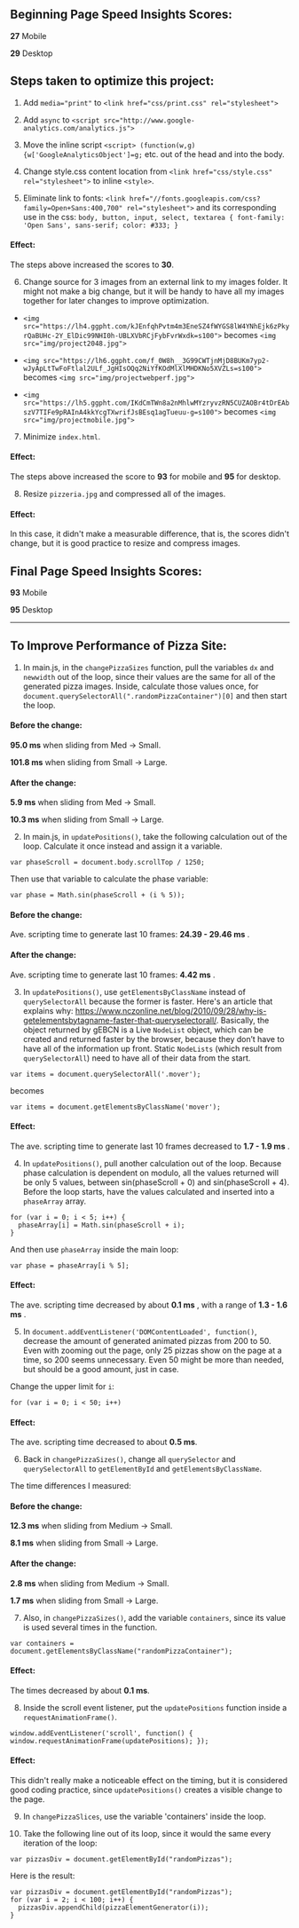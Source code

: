 ## Beginning Page Speed Insights Scores:

__27__ Mobile

__29__ Desktop

## Steps taken to optimize this project:

1. Add `media="print"` to `<link href="css/print.css" rel="stylesheet">`

2. Add `async` to `<script src="http://www.google-analytics.com/analytics.js">`

3. Move the inline script `<script> (function(w,g){w['GoogleAnalyticsObject']=g;` etc. out of the head and into the body.

4. Change style.css content location from `<link href="css/style.css" rel="stylesheet">` to inline `<style>`.

5. Eliminate link to fonts: `<link href="//fonts.googleapis.com/css?family=Open+Sans:400,700" rel="stylesheet">`
 and its corresponding use in the css:
  `body, button, input, select, textarea { font-family: 'Open Sans', sans-serif; color: #333; }`

  #### Effect:

  The steps above increased the scores to __30__.

6. Change source for 3 images from an external link to my images folder. It might
  not make a big change, but it will be handy to have all my images together for
  later changes to improve optimization.
  - `<img src="https://lh4.ggpht.com/kJEnfqhPvtm4m3EneSZ4fWYGS8lW4YNhEjk6zPkyrQaBUHc-2Y_ElDic99NHI0h-UBLXVbRCjFybFvrWxdk=s100">`
  becomes `<img src="img/project2048.jpg">`

  - `<img src="https://lh6.ggpht.com/f_0W8h__3G99CWTjnMjD8BUKm7yp2-wJyApLtTwFoFtlal2ULf_JgHIsOQq2NiYfKOdMlXlMHDKNo5XVZLs=s100">`
  becomes `<img src="img/projectwebperf.jpg">`
  - `<img src="https://lh5.ggpht.com/IKdCmTWn8a2nMhlwMYzryvzRN5CUZAOBr4tDrEAbszV7TIFe9pRAInA4kkYcgTXwrifJsBEsq1agTueuu-g=s100">`
  becomes `<img src="img/projectmobile.jpg">`

7. Minimize `index.html`.

  #### Effect:

  The steps above increased the score to __93__ for mobile and __95__ for desktop.

8. Resize `pizzeria.jpg` and compressed all of the images.

  #### Effect:

  In this case, it didn't
  make a measurable difference, that is, the scores didn't change, but it is
  good practice to resize and compress images.

## Final Page Speed Insights Scores:

  __93__ Mobile

  __95__ Desktop

-------------------------------------------------------------------------------------------------------

## To Improve Performance of Pizza Site:

1. In main.js, in the `changePizzaSizes` function, pull the variables `dx` and `newwidth`
  out of the loop, since their values are the same for all of the generated pizza
  images. Inside, calculate those values once, for `document.querySelectorAll(".randomPizzaContainer")[0]` and then start the loop.

  #### Before the change:

  __95.0 ms__ when sliding from Med -> Small.

  __101.8 ms__ when sliding from Small -> Large.

  #### After the change:

  __5.9 ms__ when sliding from Med -> Small.

  __10.3 ms__ when sliding from Small -> Large.

2. In main.js, in `updatePositions()`, take the following calculation out of the loop.
  Calculate it once instead and assign it a variable.

  `var phaseScroll = document.body.scrollTop / 1250;`

  Then use that variable to calculate the phase variable:

  `var phase = Math.sin(phaseScroll + (i % 5));`

  #### Before the change:

  Ave. scripting time to generate last 10 frames: __24.39 - 29.46 ms__ .

  #### After the change:

  Ave. scripting time to generate last 10 frames: __4.42 ms__ .

3. In `updatePositions()`, use `getElementsByClassName` instead of
  `querySelectorAll` because the former is faster. Here's an article that
  explains why:
  https://www.nczonline.net/blog/2010/09/28/why-is-getelementsbytagname-faster-that-queryselectorall/.
  Basically, the object returned by gEBCN is a Live `NodeList` object, which can
  be created and returned faster by the browser, because they don’t have to have
  all of the information up front. Static `NodeLists` (which result from
  `querySelectorAll`) need to have all of their data from the start.

  `var items = document.querySelectorAll('.mover');`

  becomes

  `var items = document.getElementsByClassName('mover');`

  #### Effect:

  The ave. scripting time to generate last 10 frames decreased to __1.7 - 1.9 ms__ .

4. In `updatePositions()`, pull another calculation out of the loop.
  Because phase calculation is dependent on modulo, all the values returned will be
  only 5 values, between sin(phaseScroll + 0) and sin(phaseScroll + 4).
  Before the loop starts, have the values calculated and inserted into a `phaseArray`
  array.

  ```
  for (var i = 0; i < 5; i++) {
    phaseArray[i] = Math.sin(phaseScroll + i);
  }
  ```

  And then use `phaseArray` inside the main loop:

  `var phase = phaseArray[i % 5];`

  #### Effect:

  The ave. scripting time decreased by about __0.1 ms__ , with a range of __1.3 - 1.6 ms__ .

5. In `document.addEventListener('DOMContentLoaded', function()`, decrease the
  amount of generated animated pizzas from 200 to 50. Even with zooming out the
  page, only 25 pizzas show on the page at a time, so 200 seems unnecessary.
  Even 50 might be more than needed, but should be a good amount, just in case.

  Change the upper limit for `i`:

  `for (var i = 0; i < 50; i++)`

  #### Effect:

  The ave. scripting time decreased to about __0.5 ms__.

6. Back in `changePizzaSizes()`, change all `querySelector` and `querySelectorAll`
  to `getElementById` and `getElementsByClassName`.

  The time differences I measured:

  #### Before the change:

  __12.3 ms__ when sliding from Medium -> Small.

  __8.1 ms__ when sliding from Small -> Large.

  #### After the change:

  __2.8 ms__ when sliding from Medium -> Small.

  __1.7 ms__ when sliding from Small -> Large.

7. Also, in `changePizzaSizes()`, add the variable `containers`, since its value
  is used several times in the function.

  `var containers = document.getElementsByClassName("randomPizzaContainer");`

  #### Effect:

  The times decreased by about __0.1 ms__.

8. Inside the scroll event listener, put the `updatePositions` function inside a
  `requestAnimationFrame()`.

  `window.addEventListener('scroll', function() {
      window.requestAnimationFrame(updatePositions);
  });`

  #### Effect:

  This didn't really make a noticeable effect on the timing, but it is considered
  good coding practice, since `updatePositions()` creates a visible change to the
  page.

9. In `changePizzaSlices`, use the variable 'containers' inside the loop.

10. Take the following line out of its loop, since it would the same every
  iteration of the loop:

  `var pizzasDiv = document.getElementById("randomPizzas");`

  Here is the result:

  ```// This for-loop actually creates and appends all of the pizzas when the page loads
  var pizzasDiv = document.getElementById("randomPizzas");
  for (var i = 2; i < 100; i++) {
    pizzasDiv.appendChild(pizzaElementGenerator(i));
  }
  ```
